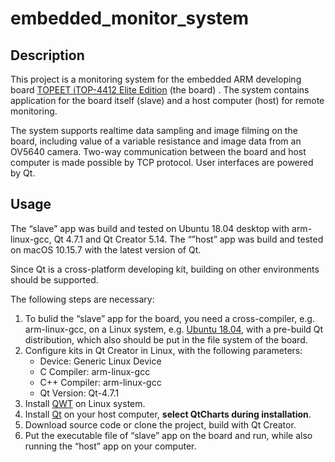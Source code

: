 # embedded_monitor_system
## Description
This project is a monitoring system for the embedded ARM developing board [TOPEET iTOP-4412 Elite Edition](http://topeetboard.com/Product/iTOP4412-ss.html) (the board) . The system contains application for the board itself (slave) and a host computer (host)  for remote monitoring.

The system supports realtime data sampling and image filming on the board, including value of a variable resistance and image data from an OV5640 camera. Two-way communication between the board and host computer is made possible by TCP protocol. User interfaces are powered by Qt.

## Usage
The “slave” app was build and tested on Ubuntu 18.04 desktop with arm-linux-gcc, Qt 4.7.1 and Qt Creator 5.14. The “”host” app was build and tested on macOS 10.15.7 with the latest version of Qt.

Since Qt is a cross-platform developing kit, building on other environments should be supported.

The following steps are necessary:
1. To bulid the “slave” app for the board, you need a cross-compiler, e.g. arm-linux-gcc, on a Linux system, e.g. [Ubuntu 18.04](https://ubuntu.com/download/desktop), with a pre-build Qt distribution, which also should be put in the file system of the board.
2. Configure kits in Qt Creator in Linux, with the following parameters:
	* Device: Generic Linux Device
	* C Compiler: arm-linux-gcc
	* C++ Compiler: arm-linux-gcc
	* Qt Version: Qt-4.7.1
3. Install [QWT](https://qwt.sourceforge.io/) on Linux system.
4. Install [Qt](https://www.qt.io/) on your host computer, **select QtCharts during installation**.
5. Download source code or clone the project, build with Qt Creator.
6. Put the executable file of “slave” app on the board and run, while also running the “host” app on your computer.

